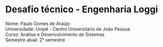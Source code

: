 # Desafio técnico - Engenharia Loggi<br>
Nome: Paulo Gomes de Araújo <br>
Universidade: Unipê - Centro Universitário de João Pessoa<br>
Curso: Análise e Desenvolvimento de Sistemas<br>
Semestre atual: 2° semestre<br>

